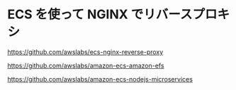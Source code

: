 # ECS を使って NGINX でリバースプロキシ
https://github.com/awslabs/ecs-nginx-reverse-proxy


https://github.com/awslabs/amazon-ecs-amazon-efs

https://github.com/awslabs/amazon-ecs-nodejs-microservices
